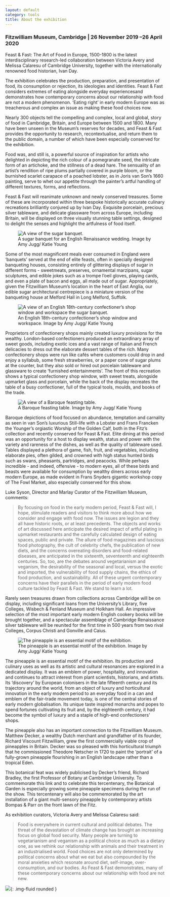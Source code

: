 ```yaml
---
layout: default
category: tools
title: About the exhibition
---
```



<h3 class="text-center">Fitzwilliam Museum, Cambridge | 26 November 2019 –26 April 2020</h3>

Feast & Fast: The Art of Food in Europe, 1500-1800 is the latest interdisciplinary research-led collaboration between Victoria Avery and Melissa Calaresu of Cambridge University, together with the internationally renowned food historian, Ivan Day.

The exhibition celebrates the production, preparation, and presentation of food, its consumption or rejection, its ideologies and identities. Feast & Fast considers extremes of eating alongside everyday experiencesand demonstrates how contemporary concerns about our relationship with food are not a modern phenomenon. ‘Eating right’ in early modern Europe was as treacherous and complex an issue as making these food choices now.

Nearly 300 objects tell the compelling and complex, local and global, story of food in Cambridge, Britain, and Europe between 1500 and 1800. Many have been unseen in the Museum’s reserves for decades, and Feast & Fast provides the opportunity to research, recontextualise, and return them to the public domain, a number of which have been especially conserved for the exhibition.

Food was, and still is, a powerful source of inspiration for artists who delighted in depicting the rich colour of a pomegranate seed, the intricate form of an artichoke, and the stillness of a dead hare. The sensuality of an artist’s rendition of ripe plums partially covered in purple bloom, or the burnished scarlet carapace of a poached lobster, as in Joris van Son’s 1660 painting, serve to whet our appetite through the painter’s artful handling of different textures, forms, and reflections.

Feast & Fast will reanimate unknown and newly conserved treasures. Some of these are incorporated within three bespoke historically accurate culinary recreations brilliantly conjured up by Ivan Day. Exquisite porcelain, precious silver tableware, and delicate glassware from across Europe, including Britain, will be displayed on three visually stunning table settings, designed to delight the senses and highlight the artfulness of food itself.

<figure class="figure col-md-12">

<img src="/images/layouts/sugar.jpg" class="figure-img img-fluid rounded" alt="A view of the sugar banquet.">

<figcaption class="figure-caption">A sugar banquet for an English Renaissance wedding. Image by Amy Jugg/ Katie Young</figcaption>

</figure>

Some of the most magnificent meals ever consumed in England were ‘banquets’ served at the end of elite feasts, often in specially designed banqueting houses, consisting entirely of glittering displays of sugar in different forms - sweetmeats, preserves, ornamental marzipans, sugar sculptures, and edible jokes such as a trompe l’oeil gloves, playing cards, and even a plate of bacon and eggs, all made out of sugar. Appropriately, given the Fitzwilliam Museum’s location in the heart of East Anglia, our edible sugar architectural centrepiece is a miniature version of the banqueting house at Melford Hall in Long Melford, Suffolk.


<figure class="figure col-md-12">

<img src="/images/layouts/confection_shop.jpg" class="figure-img img-fluid rounded" alt="A view of an English 18th-century confectioner’s shop window and workspace the sugar banquet.">

<figcaption class="figure-caption">An English 18th-century confectioner’s shop window and workspace. Image by Amy Jugg/ Katie Young</figcaption>

</figure>  


Proprietors of confectionery shops mainly created luxury provisions for the wealthy. London-based confectioners produced an extraordinary array of sweet goods, including exotic ices and a vast range of Italian and French delicacies to dress out the elaborate dessert tables of the rich. Many confectionery shops were run like cafés where customers could drop in and enjoy a syllabub, some fresh strawberries, or a paper cone of sugar plums at the counter, but they also sold or hired out porcelain tableware and glassware to create ‘furnished entertainments’. The front of this recreation shows a typical confectionery shop window, with sweet treats, alongside upmarket glass and porcelain, while the back of the display recreates the table of a busy confectioner, full of the typical tools, moulds, and books of the trade.


<figure class="figure col-md-12">

<img src="/images/layouts/baroque.jpg" class="figure-img img-fluid rounded" alt="A view of a Baroque feasting table.">

<figcaption class="figure-caption">A Baroque feasting table. Image by Amy Jugg/ Katie Young</figcaption>

</figure>

Baroque depictions of food focused on abundance, temptation and carnality as seen in van Son’s luxurious Still-life with a Lobster and Frans Francken the Younger’s orgiastic Worship of the Golden Calf, both in the Fitz’s collection and recently conserved for Feast & Fast. Elite dining at this period was an opportunity for a host to display wealth, status and power with the variety and rareness of the dishes, as well as the quality of tableware used. Tables displayed a plethora of game, fish, fruit, and vegetables, including elaborate pies, often gilded, and crowned with high status hunted birds such as swans, pheasants, partridges, and peacocks. While perhaps incredible - and indeed, offensive -  to modern eyes, all of these birds and beasts were available for consumption by wealthy diners across early modern Europe, as made evident in Frans Snyders gigantic workshop copy of The Fowl Market, also especially conserved for this show.



Luke Syson, Director and Marlay Curator of the Fitzwilliam Museum, comments:
<blockquote class="blockquote">
By focusing on food in the early modern period, Feast & Fast will, I hope, stimulate readers and visitors to think more about how we consider and engage with food now. The issues are legion and they all have historic roots, or at least precedents. The objects and works of art discussed here anticipate the desired impact of artful plating in upmarket restaurants and the carefully calculated design of eating spaces, public and private. The allure of food magazines and luscious food photography, the cult of celebrity chefs, the publication of new diets, and the concerns overeating disorders and food-related diseases, are anticipated in the sixteenth, seventeenth and eighteenth centuries. So, too, are the debates around vegetarianism and veganism, the desirability of the seasonal and local, versus the exotic and imported, the vulnerability of food supply chains, the ethics of food production, and sustainability. All of these urgent contemporary concerns have their parallels in the period of early modern food culture tackled by Feast & Fast. We stand to learn a lot.
</blockquote>

Rarely seen treasures drawn from collections across Cambridge will be on display, including significant loans from the University’s Library, five Colleges, Wisbech & Fenland Museum and Holkham Hall. An impressive selection of the most important early modern English cookery books will be brought together, and a spectacular assemblage of Cambridge Renaissance silver tableware will be reunited for the first time in 500 years from two rival Colleges, Corpus Christi and Gonville and Caius.


<figure class="figure col-md-12">

<img src="/images/layouts/pineapple.jpg" class="figure-img img-fluid rounded" alt="The pineapple is an essential motif of the exhibition.">

<figcaption class="figure-caption">The pineapple is an essential motif of the exhibition. Image by Amy Jugg/ Katie Young</figcaption>

</figure>



The pineapple is an essential motif of the exhibition. Its production and culinary uses as well as its artistic and cultural resonances are explored in a dedicated display. It was an emblem of power, hospitality, and innovation and continues to attract interest from plant scientists, historians, and artists. Its ‘discovery’ by European colonisers in the late fifteenth century and its trajectory around the world, from an object of luxury and horticultural innovation in the early modern period to an everyday food in a can and emblem of the fair-trade movement today, is one of the central stories of early modern globalisation. Its unique taste inspired monarchs and popes to spend fortunes cultivating its fruit and, by the eighteenth century, it had become the symbol of luxury and a staple of high-end confectioners’ shops.



The pineapple also has an important connection to the Fitzwilliam Museum. Matthew Decker, a wealthy Dutch merchant and grandfather of its founder, Richard Viscount Fitzwilliam, grew the first commercially viable crop of pineapples in Britain. Decker was so pleased with this horticultural triumph that he commissioned Theodore Netscher in 1720 to paint the ‘portrait’ of a fully-grown pineapple flourishing in an English landscape rather than a tropical Eden.

This botanical feat was widely publicised by Decker’s friend, Richard Bradley, the first Professor of Botany at Cambridge University. To commemorate this link and to celebrate this tercentenary, the Botanical Garden is especially growing some pineapple specimens during the run of the show. This tercentenary will also be commemorated by the art installation of a giant multi-sensory pineapple by contemporary artists Bompas & Parr on the front lawn of the Fitz.







As exhibition curators, Victoria Avery and Melissa Calaresu said:

<blockquote class="blockquote">
Food is everywhere in current cultural and political debates. The threat of the devastation of climate change has brought an increasing focus on global food security. Many people are turning to vegetarianism and veganism as a political choice as much as a dietary one, as we rethink our relationship with animals and their treatment in an industrialised world. Food choices are not only determined by political concerns about what we eat but also compounded by the moral anxieties which resonate around diet, self-image, over-consumption, and our bodies. As Feast & Fast demonstrates, many of these contemporary concerns about our relationship with food are not new.
</blockquote>

![](/images/layouts/SV.png){: .img-fluid rounded }
